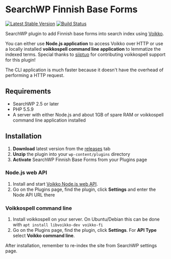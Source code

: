 # SearchWP Finnish Base Forms

[![Latest Stable Version](https://poser.pugx.org/joppuyo/searchwp-finnish-base-forms/v/stable)](https://packagist.org/packages/joppuyo/searchwp-finnish-base-forms) [![Build Status](https://travis-ci.org/joppuyo/searchwp-finnish-base-forms.svg?branch=master)](https://travis-ci.org/joppuyo/searchwp-finnish-base-forms)

SearchWP plugin to add Finnish base forms into search index using [Voikko](https://voikko.puimula.org/).

You can either use **Node.js application** to access Voikko over HTTP or use a locally installed **voikkospell command line application** to lemmatize the indexed terms. Special thanks to [siiptuo](https://github.com/siiptuo) for contributing voikkospell support for this plugin!

The CLI application is much faster because it doesn't have the overhead of performing a HTTP request.

## Requirements

* SearchWP 2.5 or later
* PHP 5.5.9
* A server with either Node.js and about 1GB of spare RAM or voikkospell command line application installed

## Installation

1. **Download** latest version from the [releases](https://github.com/joppuyo/searchwp-finnish-base-forms/releases) tab
2. **Unzip** the plugin into your `wp-content/plugins` directory
3. **Activate** SearchWP Finnish Base Forms from your Plugins page

### Node.js web API

1. Install and start [Voikko Node.js web API](https://github.com/joppuyo/voikko-node-web-api).
2. Go on the Plugins page, find the plugin, click **Settings** and enter the Node API URL there

### Voikkospell command line

1. Install voikkospell on your server. On Ubuntu/Debian this can be done with `apt install libvoikko-dev voikko-fi`
2. Go on the Plugins page, find the plugin, click **Settings**. For **API Type** select **Voikko command line**.

After installation, remember to re-index the site from SearchWP settings page.

